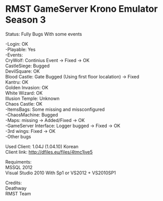 # RMST GameServer Krono Emulator Season 3 

Status: Fully Bugs With some events    
  
-Login: OK  
-Playable: Yes  
-Events:  
CryWolf: Continius Event -> Fixed -> OK  
CastleSiege: Bugged  
DevilSquare: OK  
Blood Castle: Gate Bugged (Using first floor localation) -> Fixed  
Kantru: OK  
Golden Invasion: OK  
White Wizard:  OK  
Illusion Temple: Unknown  
Chaos Castle: OK  
-ItemsBags: Some missing and missconfigured  
-ChaosMachine: Bugged  
-Maps: missing -> Added/Fixed -> OK  
-GameServer Interface: Logger bugged -> Fixed -> OK   
-3rd wings: Fixed -> OK  
-Other bugs  

Used Client: 1.04J (1.04.10) Korean  
Client link: http://dfiles.eu/files/4tmc1jve5  
  
Requiments:   
MSSQL 2012  
Visual Studio 2010 With Sp1 or VS2012 + VS2010SP1 
  
Credits:  
Deathway  
RMST Team   
  